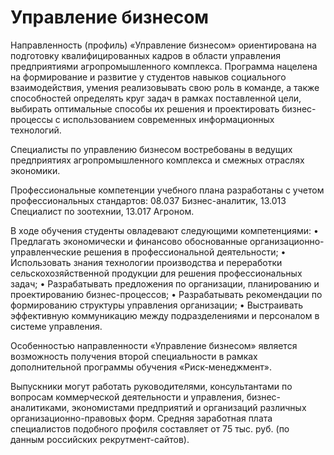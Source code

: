 # Управление бизнесом

Направленность (профиль) «Управление бизнесом» ориентирована на подготовку квалифицированных кадров в области управления предприятиями агропромышленного комплекса. Программа нацелена на формирование и развитие у студентов навыков социального взаимодействия, умения реализовывать свою роль в команде, а также способностей определять круг задач в рамках поставленной цели, выбирать оптимальные способы их решения и проектировать бизнес-процессы с использованием современных информационных технологий.

Специалисты по управлению бизнесом востребованы в ведущих предприятиях агропромышленного комплекса и смежных отраслях экономики.

Профессиональные компетенции учебного плана разработаны с учетом профессиональных стандартов: 08.037 Бизнес-аналитик, 13.013 Специалист по зоотехнии, 13.017 Агроном.

В ходе обучения студенты овладевают следующими компетенциями:
• Предлагать экономически и финансово обоснованные организационно-управленческие решения в профессиональной деятельности;
• Использовать знания технологии производства и переработки сельскохозяйственной продукции для решения профессиональных задач;
• Разрабатывать предложения по организации, планированию и проектированию бизнес-процессов;
• Разрабатывать рекомендации по формированию структуры управления организации;
• Выстраивать эффективную коммуникацию между подразделениями и персоналом в системе управления.

Особенностью направленности «Управление бизнесом» является возможность получения второй специальности в рамках дополнительной программы обучения «Риск-менеджмент».

Выпускники могут работать руководителями, консультантами по вопросам коммерческой деятельности и управления, бизнес-аналитиками, экономистами предприятий и организаций различных организационно-правовых форм. Средняя заработная плата специалистов подобного профиля составляет от 75 тыс. руб. (по данным российских рекрутмент-сайтов).